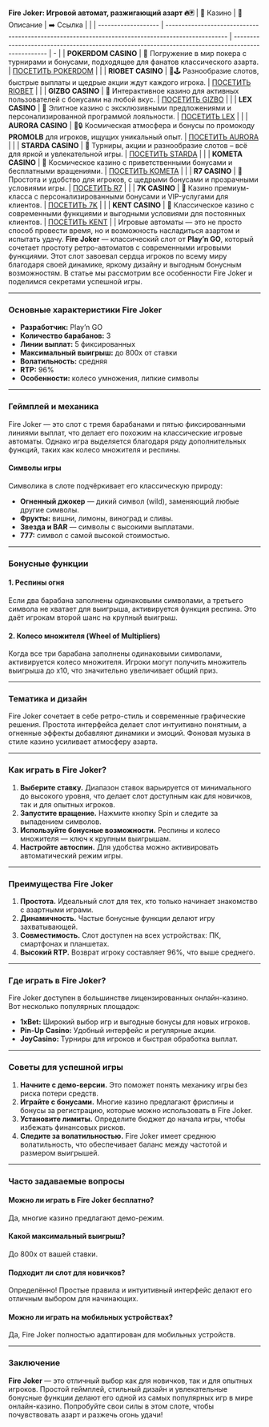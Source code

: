 **Fire Joker: Игровой автомат, разжигающий азарт 🔥🃏**
| 🎰 Казино           | 📜 Описание                                                                                       | ➡️ Ссылка                                                                                          |   |
| ------------------- | ------------------------------------------------------------------------------------------------- | -------------------------------------------------------------------------------------------------- | - |
| **POKERDOM CASINO** | 🎲 Погружение в мир покера с турнирами и бонусами, подходящее для фанатов классического азарта.   | [ПОСЕТИТЬ POKERDOM](https://brandplay.link/FwVc4f)                                                 |   |
| **RIOBET CASINO**   | 🌟🕹️ Разнообразие слотов, быстрые выплаты и щедрые акции ждут каждого игрока.                    | [ПОСЕТИТЬ RIOBET](https://brandplay.link/TnjsxFvH)                                                 |   |
| **GIZBO CASINO**    | 🚀 Интерактивное казино для активных пользователей с бонусами на любой вкус.                      | [ПОСЕТИТЬ GIZBO](https://brandplay.link/rvzLrVLp)                                                  |   |
| **LEX CASINO**      | 🎰 Элитное казино с эксклюзивными предложениями и персонализированной программой лояльности.      | [ПОСЕТИТЬ LEX](https://brandplay.link/VMqNXPFs)                                                    |   |
| **AURORA CASINO**   | 🌌🔒 Космическая атмосфера и бонусы по промокоду **PROMOLB** для игроков, ищущих уникальный опыт. | [ПОСЕТИТЬ AURORA](https://10trafic-stat2.com/click/668546556bcc6313411604bc/6766/13031/subaccount) |   |
| **STARDA CASINO**   | 🌠 Турниры, акции и разнообразие слотов – всё для яркой и увлекательной игры.                     | [ПОСЕТИТЬ STARDA](https://brandplay.link/HDcDrxLk)                                                 |   |
| **KOMETA CASINO**   | 💫 Космическое казино с приветственными бонусами и бесплатными вращениями.                        | [ПОСЕТИТЬ KOMETA](https://brandplay.link/jHzFFYGv)                                                 |   |
| **R7 CASINO**       | 🎯 Простота и удобство для игроков, с щедрыми бонусами и прозрачными условиями игры.              | [ПОСЕТИТЬ R7](https://brandplay.link/dByFXP7h)                                                     |   |
| **7K CASINO**       | 💎 Казино премиум-класса с персонализированными бонусами и VIP-услугами для клиентов.             | [ПОСЕТИТЬ 7K](https://brandplay.link/dd46bNgD)                                                     |   |
| **KENT CASINO**     | 🎲 Классическое казино с современными функциями и выгодными условиями для постоянных клиентов.    | [ПОСЕТИТЬ KENT](https://brandplay.link/XRH1g6Vb)                                                   |   |
Игровые автоматы — это не просто способ провести время, но и возможность насладиться азартом и испытать удачу. **Fire Joker** — классический слот от **Play’n GO**, который сочетает простоту ретро-автоматов с современными игровыми функциями. Этот слот завоевал сердца игроков по всему миру благодаря своей динамике, яркому дизайну и выгодным бонусным возможностям. В статье мы рассмотрим все особенности Fire Joker и поделимся секретами успешной игры.

***

### Основные характеристики Fire Joker

* **Разработчик:** Play’n GO
* **Количество барабанов:** 3
* **Линии выплат:** 5 фиксированных
* **Максимальный выигрыш:** до 800x от ставки
* **Волатильность:** средняя
* **RTP:** 96%
* **Особенности:** колесо умножения, липкие символы

***

### Геймплей и механика

Fire Joker — это слот с тремя барабанами и пятью фиксированными линиями выплат, что делает его похожим на классические игровые автоматы. Однако игра выделяется благодаря ряду дополнительных функций, таких как колесо множителя и респины.

#### Символы игры

Символика в слоте подчёркивает его классическую природу:

* **Огненный джокер** — дикий символ (wild), заменяющий любые другие символы.
* **Фрукты:** вишни, лимоны, виноград и сливы.
* **Звезда и BAR** — символы с высокими выплатами.
* **777:** символ с самой высокой стоимостью.

***

### Бонусные функции

#### 1. **Респины огня**

Если два барабана заполнены одинаковыми символами, а третьего символа не хватает для выигрыша, активируется функция респина. Это даёт игрокам второй шанс на крупный выигрыш.

#### 2. **Колесо множителя (Wheel of Multipliers)**

Когда все три барабана заполнены одинаковыми символами, активируется колесо множителя. Игроки могут получить множитель выигрыша до x10, что значительно увеличивает общий приз.

***

### Тематика и дизайн

Fire Joker сочетает в себе ретро-стиль и современные графические решения. Простота интерфейса делает слот интуитивно понятным, а огненные эффекты добавляют динамики и эмоций. Фоновая музыка в стиле казино усиливает атмосферу азарта.

***

### Как играть в Fire Joker?

1. **Выберите ставку.**
   Диапазон ставок варьируется от минимального до высокого уровня, что делает слот доступным как для новичков, так и для опытных игроков.
2. **Запустите вращение.**
   Нажмите кнопку Spin и следите за выпадением символов.
3. **Используйте бонусные возможности.**
   Респины и колесо множителя — ключ к крупным выигрышам.
4. **Настройте автоспин.**
   Для удобства можно активировать автоматический режим игры.

***

### Преимущества Fire Joker

1. **Простота.** Идеальный слот для тех, кто только начинает знакомство с азартными играми.
2. **Динамичность.** Частые бонусные функции делают игру захватывающей.
3. **Совместимость.** Слот доступен на всех устройствах: ПК, смартфонах и планшетах.
4. **Высокий RTP.** Возврат игроку составляет 96%, что выше среднего.

***

### Где играть в Fire Joker?

Fire Joker доступен в большинстве лицензированных онлайн-казино. Вот несколько популярных площадок:

* **1xBet:** Широкий выбор игр и выгодные бонусы для новых игроков.
* **Pin-Up Casino:** Удобный интерфейс и регулярные акции.
* **JoyCasino:** Турниры для игроков и быстрая обработка выплат.

***

### Советы для успешной игры

1. **Начните с демо-версии.**
   Это поможет понять механику игры без риска потери средств.
2. **Играйте с бонусами.**
   Многие казино предлагают фриспины и бонусы за регистрацию, которые можно использовать в Fire Joker.
3. **Установите лимиты.**
   Определите бюджет до начала игры, чтобы избежать финансовых рисков.
4. **Следите за волатильностью.**
   Fire Joker имеет среднюю волатильность, что обеспечивает баланс между частотой и размером выигрышей.

***

### Часто задаваемые вопросы

#### Можно ли играть в Fire Joker бесплатно?

Да, многие казино предлагают демо-режим.

#### Какой максимальный выигрыш?

До 800x от вашей ставки.

#### Подходит ли слот для новичков?

Определённо! Простые правила и интуитивный интерфейс делают его отличным выбором для начинающих.

#### Можно ли играть на мобильных устройствах?

Да, Fire Joker полностью адаптирован для мобильных устройств.

***

### Заключение

**Fire Joker** — это отличный выбор как для новичков, так и для опытных игроков. Простой геймплей, стильный дизайн и увлекательные бонусные функции делают его одной из самых популярных игр в мире онлайн-казино. Попробуйте свои силы в этом слоте, чтобы почувствовать азарт и разжечь огонь удачи!
